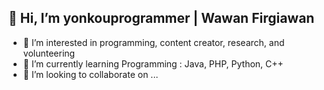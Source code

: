 ## 👋 Hi, I’m yonkouprogrammer | Wawan Firgiawan
- 👀 I’m interested in programming, content creator, research, and volunteering
- 🌱 I’m currently learning Programming : Java, PHP, Python, C++
- 💞️ I’m looking to collaborate on ...

<!---
yonkouprogrammer/yonkouprogrammer is a ✨ special ✨ repository because its `README.md` (this file) appears on your GitHub profile.
You can click the Preview link to take a look at your changes.
--->
